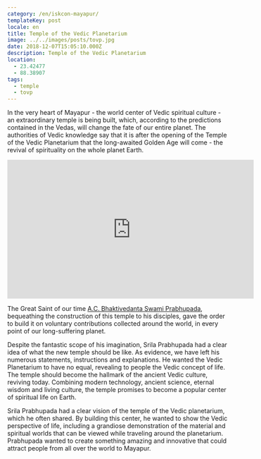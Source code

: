 ```yaml
---
category: /en/iskcon-mayapur/
templateKey: post
locale: en
title: Temple of the Vedic Planetarium
image: ../../images/posts/tovp.jpg
date: 2018-12-07T15:05:10.000Z
description: Temple of the Vedic Planetarium
location:
  - 23.42477
  - 88.38907
tags:
  - temple
  - tovp
---
```


In the very heart of Mayapur - the world center of Vedic spiritual culture - an extraordinary temple is being built, which, according to the predictions contained in the Vedas, will change the fate of our entire planet. The authorities of Vedic knowledge say that it is after the opening of the Temple of the Vedic Planetarium that the long-awaited Golden Age will come - the revival of spirituality on the whole planet Earth.

<iframe src="https://www.facebook.com/plugins/video.php?href=https%3A%2F%2Fwww.facebook.com%2Fmayapur.live%2Fvideos%2F2443954435866773%2F&show_text=0&width=560&mute=0&t=8" width="560" height="315" style="border:none;overflow:hidden" scrolling="no" frameborder="0" allowTransparency="true" allowFullScreen="true"></iframe>

The Great Saint of our time [A.C. Bhaktivedanta Swami Prabhupada](/en/srila-prabhupada), bequeathing the construction of this temple to his disciples, gave the order to build it on voluntary contributions collected around the world, in every point of our long-suffering planet.

Despite the fantastic scope of his imagination, Srila Prabhupada had a clear idea of ​​what the new temple should be like. As evidence, we have left his numerous statements, instructions and explanations. He wanted the Vedic Planetarium to have no equal, revealing to people the Vedic concept of life. The temple should become the hallmark of the ancient Vedic culture, reviving today.
Combining modern technology, ancient science, eternal wisdom and living culture, the temple promises to become a popular center of spiritual life on Earth.

Srila Prabhupada had a clear vision of the temple of the Vedic planetarium, which he often shared. By building this center, he wanted to show the Vedic perspective of life, including a grandiose demonstration of the material and spiritual worlds that can be viewed while traveling around the planetarium. Prabhupada wanted to create something amazing and innovative that could attract people from all over the world to Mayapur.
